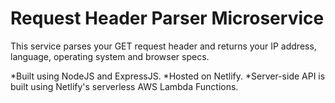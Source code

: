 # Request Header Parser Microservice
This service parses your GET request header and returns your IP address, language, operating system and browser specs. 

*Built using NodeJS and ExpressJS.
*Hosted on Netlify.
*Server-side API is built using Netlify's serverless AWS Lambda Functions. 
